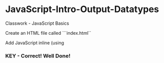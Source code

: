# JavaScript-Intro-Output-Datatypes
Classwork - JavaScript Basics

Create an HTML file called ```index.html`` 

Add JavaScript inline (using <script> tags) that does the following:

* Defines a string variable called ```name``` and assign it your name

* Defines a numeric variable called ```age``` that contains your age

* Write the code to log ```My name is YOURNAME and I am YOURAGE``` in the developer console




<!DOCTYPE html>
<html lang="en">
<head>
    <meta charset="UTF-8">
    <title>Classwork</title>
</head>
<body>
<h1> Classwork
</h1>
<script>
    var age = 26;
    var name = "Juwan";
    console.log("My name is "+name+ " and I'm " +age);
</script>
</body>
</html>


### KEY - Correct! Well Done!